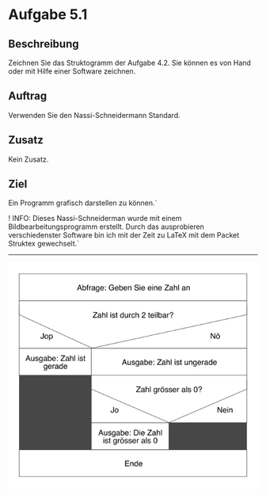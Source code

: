 # Aufgabe 5.1

## Beschreibung
Zeichnen Sie das Struktogramm der Aufgabe 4.2. Sie können es von Hand oder mit Hilfe einer Software zeichnen.

## Auftrag
Verwenden Sie den Nassi-Schneidermann Standard.

## Zusatz
Kein Zusatz.

## Ziel
Ein Programm grafisch darstellen zu können.`

! INFO: Dieses Nassi-Schneiderman wurde mit einem Bildbearbeitungsprogramm erstellt. Durch das ausprobieren verschiedenster Software bin ich mit der Zeit zu LaTeX mit dem Packet Struktex gewechselt.`

--------------------------------------------

![](Nassi%20Schneidermann.png)

